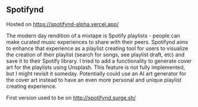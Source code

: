 Spotifynd
---
Hosted on https://spotifynd-alpha.vercel.app/

The modern day rendition of a mixtape is Spotify playlists - people can make curated music experiences to share with their peers. Spotifynd aims to enhance that experience as a playlist creating tool for users to visualize the creation of their playlist (search for songs, see playlist draft, etc) and save it to their Spotify library. I tried to add a functionality to generate cover art for the playlists using Unsplash. This feature is not fully implemented, but I might revisit it someday. Potentially could use an AI art generator for the cover art instead to have an even more personal and unique playlist creating experience.

First version used to be on http://spotifynd.surge.sh/
